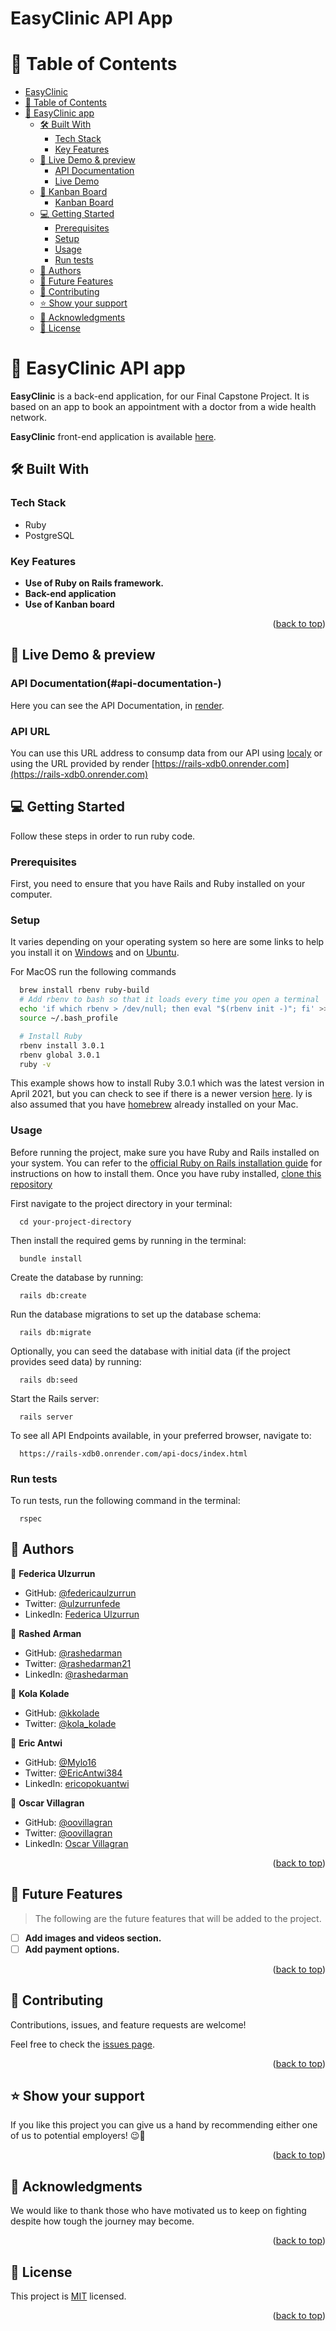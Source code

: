 # EasyClinic API App

<a name="readme-top"></a>

<!-- TABLE OF CONTENTS -->

# 📗 Table of Contents

- [EasyClinic](#EasyClinic)
- [📗 Table of Contents](#-table-of-contents)
- [📖 EasyClinic app ](#-EasyClinic-app-)
  - [🛠 Built With ](#-built-with-)
    - [Tech Stack ](#tech-stack-)
    - [Key Features ](#key-features-)
  - [🚀 Live Demo \& preview ](#-live-demo--preview-)
    - [API Documentation](#api-documentation-)
    - [Live Demo](#live-demo-)
  - [📜 Kanban Board ](#-kanban-board-)
    - [Kanban Board](#kanban-)  
  - [💻 Getting Started ](#-getting-started-)
    - [Prerequisites](#prerequisites)
    - [Setup](#setup)
    - [Usage](#usage)
    - [Run tests](#run-tests)
  - [👥 Authors ](#-authors-)
  - [🔭 Future Features ](#-future-features-)
  - [🤝 Contributing ](#-contributing-)
  - [⭐️ Show your support ](#️-show-your-support-)
  - [🙏 Acknowledgments ](#-acknowledgments-)
  - [📝 License ](#-license-)

<!-- PROJECT DESCRIPTION -->

# 📖 EasyClinic API app <a name="about-project"></a>

**EasyClinic** is a back-end application, for our Final Capstone Project. It is based on an app to book an appointment with a doctor from a wide health network.

**EasyClinic** front-end application is available [here](https://github.com/oovillagran/final-capstone-front-end).

## 🛠 Built With <a name="built-with"></a>

### Tech Stack <a name="tech-stack"></a>

- Ruby
- PostgreSQL

</details>

<!-- Features -->

### Key Features <a name="key-features"></a>

- **Use of Ruby on Rails framework.**
- **Back-end application**
- **Use of Kanban board**

<p align="right">(<a href="#readme-top">back to top</a>)</p>

## 🚀 Live Demo & preview <a name="live demo"></a>

### API Documentation(#api-documentation-)
Here you can see the API Documentation, in [render](https://rails-xdb0.onrender.com/api-docs/index.html).

### API URL 
You can use this URL address to consump data from our API using [localy](localhost:3000/) or using the URL provided by render [https://rails-xdb0.onrender.com](https://rails-xdb0.onrender.com)


<!-- GETTING STARTED -->

## 💻 Getting Started <a name="getting-started"></a>

Follow these steps in order to run ruby code.

### Prerequisites

First, you need to ensure that you have Rails and Ruby installed on your computer.

### Setup

It varies depending on your operating system so here are some links to help you install it on [Windows](https://gorails.com/setup/windows/10) and on [Ubuntu](https://www.ruby-lang.org/en/documentation/installation/#apt).

For MacOS run the following commands

```sh
  brew install rbenv ruby-build
  # Add rbenv to bash so that it loads every time you open a terminal
  echo 'if which rbenv > /dev/null; then eval "$(rbenv init -)"; fi' >> ~/.bash_profile
  source ~/.bash_profile

  # Install Ruby
  rbenv install 3.0.1
  rbenv global 3.0.1
  ruby -v
```

This example shows how to install Ruby 3.0.1 which was the latest version in April 2021, but you can check to see if there is a newer version [here](https://www.ruby-lang.org/en/downloads/releases/). Iy is also assumed that you have [homebrew](https://brew.sh/) already installed on your Mac.

### Usage

Before running the project, make sure you have Ruby and Rails installed on your system. You can refer to the [official Ruby on Rails installation guide](https://guides.rubyonrails.org/getting_started.html) for instructions on how to install them.
Once you have ruby installed, [clone this repository](https://docs.github.com/en/repositories/creating-and-managing-repositories/cloning-a-repository)

First navigate to the project directory in your terminal:
```
  cd your-project-directory
```

Then install the required gems by running in the terminal:
```
  bundle install
```
Create the database by running:
```
  rails db:create
```
Run the database migrations to set up the database schema:
```
  rails db:migrate
```
Optionally, you can seed the database with initial data (if the project provides seed data) by running:
```
  rails db:seed
```
Start the Rails server:
```
  rails server
```
To see all API Endpoints available, in your preferred browser, navigate to:
```
  https://rails-xdb0.onrender.com/api-docs/index.html
```

### Run tests
To run tests, run the following command in the terminal:
```
  rspec
```

<!-- AUTHORS -->

## 👥 Authors <a name="authors"></a>
👤 **Federica Ulzurrun**

- GitHub: [@federicaulzurrun](https://github.com/federicaulzurrun)
- Twitter: [@ulzurrunfede](https://mobile.twitter.com/ulzurrunfede)
- LinkedIn: [Federica Ulzurrun](https://www.linkedin.com/in/federicaulzurrun/)

👤 **Rashed Arman**

- GitHub: [@rashedarman](https://github.com/rashedarman)
- Twitter: [@rashedarman21](https://twitter.com/rashedarman21)
- LinkedIn: [@rashedarman](https://linkedin.com/in/rashedarman)

👤 **Kola Kolade**

- GitHub: [@kkolade](https://github.com/kkolade)
- Twitter: [@kola_kolade](https://twitter.com/kola_kolade)

👤 **Eric Antwi**

- GitHub: [@Mylo16](https://github.com/Mylo16)
- Twitter: [@EricAntwi384](https://twitter.com/EricAntwi384)
- LinkedIn: [ericopokuantwi](https://www.linkedin.com/in/ericopokuantwi/)

👤 **Oscar Villagran**

- GitHub: [@oovillagran](https://github.com/oovillagran)
- Twitter: [@oovillagran](https://twitter.com/oovillagran)
- LinkedIn: [Oscar Villagran](https://www.linkedin.com/in/oovillagran/)

<p align="right">(<a href="#readme-top">back to top</a>)</p>

<!-- FUTURE FEATURES -->

## 🔭 Future Features <a name="future-features"></a>

> The following are the future features that will be added to the project.

- [ ] **Add images and videos section.**
- [ ] **Add payment options.**

<p align="right">(<a href="#readme-top">back to top</a>)</p>

<!-- CONTRIBUTING -->

## 🤝 Contributing <a name="contributing"></a>

Contributions, issues, and feature requests are welcome!

Feel free to check the [issues page](../../issues/).

<p align="right">(<a href="#readme-top">back to top</a>)</p>

<!-- SUPPORT -->

## ⭐️ Show your support <a name="support"></a>

If you like this project you can give us a hand by recommending either one of us to potential employers! 😉🤝

<p align="right">(<a href="#readme-top">back to top</a>)</p>

<!-- ACKNOWLEDGEMENTS -->

## 🙏 Acknowledgments <a name="acknowledgements"></a>

We would like to thank those who have motivated us to keep on fighting despite how tough the journey may become.

<p align="right">(<a href="#readme-top">back to top</a>)</p>

<!-- LICENSE -->

## 📝 License <a name="license"></a>

This project is [MIT](./LICENSE) licensed.

<p align="right">(<a href="#readme-top">back to top</a>)</p>